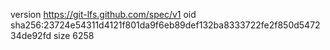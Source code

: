version https://git-lfs.github.com/spec/v1
oid sha256:23724e54311d4121f801da9f6eb89def132ba8333722fe2f850d547234de92fd
size 6258
